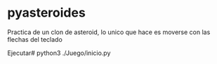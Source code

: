 # pyasteroides
Practica de un clon de asteroid, lo unico que hace es moverse con las flechas del teclado

Ejecutar# python3 ./Juego/inicio.py
